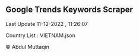 

## Google Trends Keywords Scraper 
 
Last Update 11-12-2022 , 11:26:07

Country List :
VIETNAM.json



© Abdul Muttaqin 
